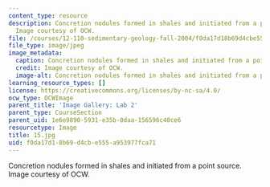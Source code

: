 ```yaml
---
content_type: resource
description: Concretion nodules formed in shales and initiated from a point source.
  Image courtesy of OCW.
file: /courses/12-110-sedimentary-geology-fall-2004/f0da17d18b69d4cbe555a953977fca71_15.jpg
file_type: image/jpeg
image_metadata:
  caption: Concretion nodules formed in shales and initiated from a point source.
  credit: Image courtesy of OCW.
  image-alt: Concretion nodules formed in shales and initiated from a point source.
learning_resource_types: []
license: https://creativecommons.org/licenses/by-nc-sa/4.0/
ocw_type: OCWImage
parent_title: 'Image Gallery: Lab 2'
parent_type: CourseSection
parent_uid: 1e6e9890-5931-e35b-0daa-156596c40ce6
resourcetype: Image
title: 15.jpg
uid: f0da17d1-8b69-d4cb-e555-a953977fca71
---
```

Concretion nodules formed in shales and initiated from a point source. Image courtesy of OCW.